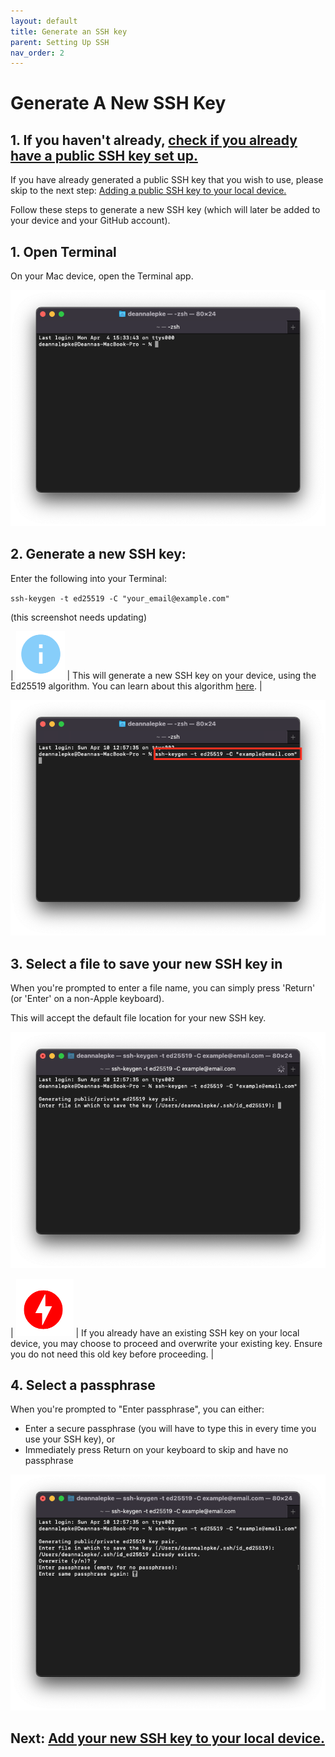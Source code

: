 ```yaml
---
layout: default
title: Generate an SSH key
parent: Setting Up SSH
nav_order: 2
---
```


# Generate A New SSH Key

## 1. If you haven't already, [check if you already have a public SSH key set up.](https://dlepke.github.io/Deanna-Wilson-Ray/docs/settingUpSSH/checkforSSH/)


If you have already generated a public SSH key that you wish to use, please skip to the next step: [Adding a public SSH key to your local device.](https://dlepke.github.io/Deanna-Wilson-Ray/docs/settingUpSSH/addnewSSH/)

Follow these steps to generate a new SSH key (which will later be added to your device and your GitHub account).

## 1. Open Terminal
On your Mac device, open the Terminal app.

![](../../assets/images/Terminal-start.png)

## 2. Generate a new SSH key:

Enter the following into your Terminal:

`ssh-keygen -t ed25519 -C "your_email@example.com"`

(this screenshot needs updating)

| ![](../../assets/images/info.png) | This will generate a new SSH key on your device, using the Ed25519 algorithm. You can learn about this algorithm [here](https://en.wikipedia.org/wiki/EdDSA#Ed25519). |

![](../../assets/images/generate-key.png)

## 3. Select a file to save your new SSH key in

When you're prompted to enter a file name, you can simply press 'Return' (or 'Enter' on a non-Apple keyboard).

This will accept the default file location for your new SSH key.

![](../../assets/images/enter-file-name.png)

| ![](../../assets/images/danger.png) | If you already have an existing SSH key on your local device, you may choose to proceed and overwrite your existing key. Ensure you do not need this old key before proceeding. |

## 4. Select a passphrase

When you're prompted to "Enter passphrase", you can either:

* Enter a secure passphrase (you will have to type this in every time you use your SSH key), or
* Immediately press Return on your keyboard to skip and have no passphrase

![](../../assets/images/enter-passphrase.png)

## Next: [Add your new SSH key to your local device.](https://dlepke.github.io/Deanna-Wilson-Ray/docs/settingUpSSH/addnewSSH/)


